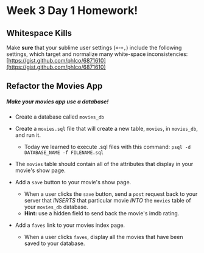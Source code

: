 # Week 3 Day 1 Homework!

## Whitespace Kills

Make **sure** that your sublime user settings (`⌘`-`+,`) include the following settings, which target and normalize many white-space inconsistencies:
[https://gist.github.com/phlco/6871610](https://gist.github.com/phlco/6871610)

## Refactor the Movies App

##### Make your movies app use a database!

- Create a database called `movies_db`

- Create a `movies.sql` file that will create a new table, `movies`, in `movies_db`, and run it.

    - Today we learned to execute .sql files with this command: `psql -d DATABASE_NAME -f FILENAME.sql`

- The `movies` table should contain all of the attributes that display in your movie's show page.

- Add a `save` button to your movie's show page.

    - When a user clicks the `save` button, send a `post` request back to your server that *INSERTS* that particular movie *INTO* the `movies` table of your `movies_db` database.
    - **Hint:** use a hidden field to send back the movie's imdb rating.

- Add a `faves` link to your movies index page.

    - When a user clicks `faves`, display all the movies that have been saved to your database.
